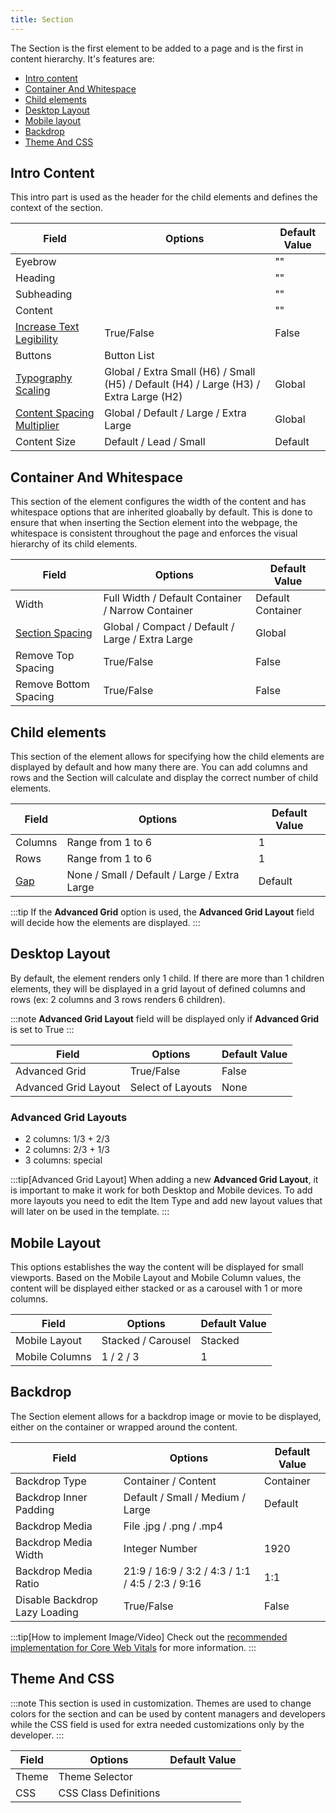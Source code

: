```yaml
---
title: Section
---
```


The Section is the first element to be added to a page and is the first in content hierarchy. It's features are:
- [Intro content](#intro-content)
- [Container And Whitespace](#container-and-whitespace)
- [Child elements](#child-elements)
- [Desktop Layout](#desktop-layout)
- [Mobile layout](#mobile-layout)
- [Backdrop](#backdrop)
- [Theme And CSS](#theme-and-css)

## Intro Content

This intro part is used as the header for the child elements and defines the context of the section.

| Field | Options |  Default Value | 
|-|-|-|
| Eyebrow | | "" |
| Heading | | "" |
| Subheading | | "" |
| Content | | "" |
| [Increase Text Legibility](/content-options#width-text-legibility-size) | True/False | False |
|Buttons|Button List||
|[Typography Scaling](/content-hierarchy#typography-scale)| Global / Extra Small (H6) / Small (H5) / Default (H4) / Large (H3) / Extra Large (H2) | Global  |
|[Content Spacing Multiplier](/content-options#inner-content-spacing)| Global / Default / Large / Extra Large | Global |
| Content Size | Default / Lead / Small | Default |


## Container And Whitespace

This section of the element configures the width of the content and has whitespace options that are inherited gloabally by default. This is done to ensure that when inserting the Section element into the webpage, the whitespace is consistent throughout the page and enforces the visual hierarchy of its child elements.

| Field | Options |  Default Value | 
|-|-|-|
| Width | Full Width / Default Container / Narrow Container| Default Container |
| [Section Spacing](/content-hierarchy#section-spacing) | Global / Compact / Default / Large / Extra Large| Global |
| Remove Top Spacing | True/False | False |
| Remove Bottom Spacing | True/False | False |


## Child elements

This section of the element allows for specifying how the child elements are displayed by default and how many there are. You can add columns and rows and the Section will calculate and display the correct number of child elements.

| Field | Options |  Default Value | 
|-|-|-|
|Columns|Range from 1 to 6| 1 |
|Rows| Range from 1 to 6|1|
|[Gap](/design-system/tokens#gap)| None / Small / Default / Large / Extra Large | Default |

:::tip
If the **Advanced Grid** option is used, the **Advanced Grid Layout** field will decide how the elements are displayed.
:::

## Desktop Layout

By default, the element renders only 1 child. If there are more than 1 children elements, they will be displayed in a grid layout of defined columns and rows (ex: 2 columns and 3 rows renders 6 children).

:::note
**Advanced Grid Layout** field will be displayed only if **Advanced Grid** is set to True
:::

| Field | Options |  Default Value | 
|-|-|-|
|Advanced Grid | True/False | False
|Advanced Grid Layout | Select of Layouts | None

### Advanced Grid Layouts 
 - 2 columns: 1/3 + 2/3 
 - 2 columns: 2/3 + 1/3
 - 3 columns: special

:::tip[Advanced Grid Layout]
When adding a new **Advanced Grid Layout**, it is important to make it work for both Desktop and Mobile devices. To add more layouts you need to edit the Item Type and add new layout values that will later on be used in the template.
:::

## Mobile Layout
This options establishes the way the content will be displayed for small viewports. Based on the Mobile Layout and Mobile Column values, the content will be displayed either stacked or as a carousel with 1 or more columns.


| Field | Options |  Default Value | 
|-|-|-|
|Mobile Layout | Stacked / Carousel | Stacked
|Mobile Columns | 1 / 2 / 3 | 1

## Backdrop

The Section element allows for a backdrop image or movie to be displayed, either on the container or wrapped around the content.

| Field | Options | Default Value | 
|-|-|-|
|Backdrop Type | Container / Content | Container
|Backdrop Inner Padding | Default / Small / Medium / Large | Default
|Backdrop Media | File  .jpg / .png / .mp4 | |
|Backdrop Media Width | Integer Number | 1920
|Backdrop Media Ratio | 21:9 / 16:9 / 3:2 / 4:3 / 1:1 / 4:5 / 2:3 / 9:16 | 1:1
|Disable Backdrop Lazy Loading | True/False | False

:::tip[How to implement Image/Video]
Check out the [recommended implementation for Core Web Vitals](/optimization/core-web-vitals#image-and-video) for more information.
:::

## Theme And CSS

:::note
This section is used in customization. Themes are used to change colors for the section and can be used by content managers and developers while the CSS field is used for extra needed customizations only by the developer.
:::

| Field | Options | Default Value | 
|-|-|-|
|Theme | Theme Selector | 
|CSS | CSS Class Definitions | 

